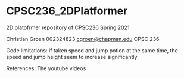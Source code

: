 # CPSC236_2DPlatformer

2D platofrmer repository of CPSC236 Spring 2021

Christian Groen 002324823 cgroen@chapman.edu CPSC 236

Code limitations: If taken speed and jump potion at the same time, the speed and jump height seem to increase significantly

References: The youtube videos
